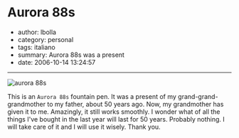# Aurora 88s

- author: lbolla
- category: personal
- tags: italiano
- summary: Aurora 88s was a present
- date: 2006-10-14 13:24:57

----------------

![aurora 88s][1]

This is an `Aurora 88s` fountain pen. It was a present of my grand-grand-grandmother to my father, about 50 years ago. Now, my grandmother has given it to me. Amazingly, it still works smoothly. I wonder what of all the things I've bought in the last year will last for 50 years. Probably nothing. I will take care of it and I will use it wisely. Thank you.

   [1]: /blog/img/aurora88goldcap.jpg
